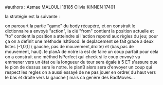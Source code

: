 

#authors : 
Asmae MALOULI 18185
Olivia KINNEN 17401

la stratégie est la suivante : 

on parcourt la partie "game" du body récupéré, et on construit  le dictionnaire a envoyé "action", la clé "from" contient la position 
actuelle et "to" contient la position a atteindre si l'action repond aux règles du jeu; pour ça on a definit une méthode IsItGood.
le deplacement se fait grace a deux  listes [-1,0,1] ( gauche, pas de mouvement,droite) et (bas,pas de mouvement, haut).
le planA de notre ia est de faire un coup parfait pour cela on a construit une méthod IsPerfect qui check si le coup envoyé va emmener 
vers un état ou la longueur du tour sera égale à 5 ET s'assure que le pion de dessus sera le notre.
le planB alors sera d'envoyer un coup qui respect les regles 
on a aussi essayé de ne pas jouer en ordre( du haut vers  le bas et droite vers la gauche ) mais ca genère des BadMoves...





